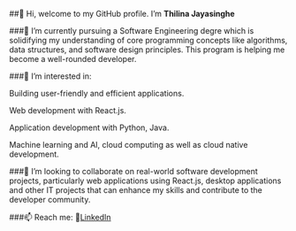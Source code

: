 ##👋 Hi, welcome to my GitHub profile. I’m **Thilina Jayasinghe**

###🌱 I’m currently pursuing a Software Engineering degre which is solidifying my understanding of core programming concepts like algorithms, data structures, and software design principles. This program is helping me become a well-rounded developer.

###👀 I’m interested in:
 
Building user-friendly and efficient applications.

Web development with React.js.

Application development with Python, Java.

Machine learning and AI, cloud computing as well as cloud native development.

###💞️ I’m looking to collaborate on real-world software development projects, particularly web applications using React.js, desktop applications and other IT projects that can enhance my skills and contribute to the developer community.
 
###📫 Reach me:
🔗[LinkedIn](www.linkedin.com/in/thilina-jayasinghe-43a4a5292)

